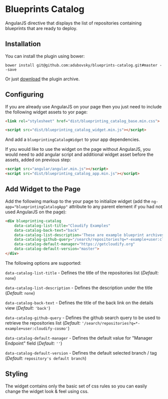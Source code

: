 # Blueprints Catalog

AngularJS directive that displays the list of repositories containing blueprints that are ready to deploy.

## Installation

You can install the plugin using bower:

```shell
bower install git@github.com:adubovsky/blueprints-catalog.git#master --save
```

Or just [download](https://github.com/adubovsky/blueprints-catalog/archive/master.zip) the plugin archive.

## Configuring

If you are already use AngularJS on your page then you just need to include the following widget assets to yor page:
```html
<link rel="stylesheet" href="dist/blueprinting_catalog_base.min.css">

<script src="dist/blueprinting_catalog_widget.min.js"></script>
```
And add a `blueprintingCatalogWidget` to your app dependencies.

If you would like to use the widget on the page without AngularJS, you would need to add angular script and additional widget asset before the assets, added on previous step:
```html
<script src="angular/angular.min.js"></script>
<script src="dist/blueprinting_catalog_app.min.js"></script>
```

## Add Widget to the Page

Add the following markup to the your page to initialize widget (add the `ng-app="blueprintingCatalogApp"` attribute to any parent element if you had not used AngularJS on the page):
```html
<div blueprinting-catalog
    data-catalog-list-title="Cloudify Examples"
    data-catalog-back-text="back"
    data-catalog-list-description='These are example blueprint archives that are ready to deploy. Click on "Upload to Manager" to publish to an existing manager and create a deployment now, or you can download and customize to your needs. Click on the "Source" to see the source at GitHub. Click on the name of the blueprint for more information about what it does.'
    data-catalog-github-query="/search/repositories?q=*-example+user:cloudify-examples"
    data-catalog-default-manager="https://getcloudify.org"
    data-catalog-default-version="master">
</div>
```
The following options are supported:

`data-catalog-list-title` - Defines the title of the repositories list (_Default:_ `none`)

`data-catalog-list-description` - Defines the description under the title (_Default:_ `none`)

`data-catalog-back-text` - Defines the title of the back link on the details view (_Default:_ `'back'`)

`data-catalog-github-query` - Defines the github search query to be used to retrieve the repositories list (_Default:_ `'/search/repositories?q=*-example+user:cloudify-cosmo'`)

`data-catalog-default-manager` - Defines the default value for "Manager Endpoint" field (_Default:_ `''`)

`data-catalog-default-version` - Defines the default selected branch / tag (_Default:_ `repository's default branch`)

## Styling

The widget contains only the basic set of css rules so you can easily change the widget look & feel using css.
